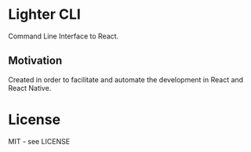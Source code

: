 # Lighter CLI

Command Line Interface to React.

## Motivation

Created in order to facilitate and automate the development in React and React Native.

# License

MIT - see LICENSE
